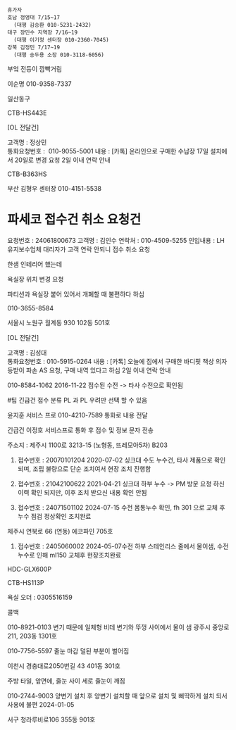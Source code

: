 ```
휴가자
호남 정영대 7/15~17
  (대행 김승환 010-5231-2432)
대구 장민수 지역장 7/16~19
  (대행 이기정 센터장 010-2360-7045)
강북 김정민 7/17~19
  (대행 송두용 소장 010-3118-6056)
```


부엌 전등이 깜빡거림

이순명 010-9358-7337

일산동구

CTB-HS443E



[OL 전달건]  
  
고객명 : 정상민  
통화요청번호 :  010-9055-5001
내용 : [카톡] 온라인으로 구매한 수납장 17일 설치에서 20일로 변경 요청
2일 이내 연락 안내

CTB-B363HS

부산 김형우 센터장 010-4151-5538

 # 파세코 접수건 취소 요청건 

요청번호 : 24061800673
고객명 : 김인수
연락처 : 010-4509-5255
인입내용 : LH유지보수업체 대리자가 고객 연락 안되니 접수 취소 요청



한샘 인테리어 했는데

욕실장 위치 변경 요청

파티션과 욕실장 붙어 있어서 개폐할 때 불편하다 하심

010-3655-8584

서울시 노원구 월계동 930 102동 501호



[OL 전달건]  
  
고객명 : 김성대  
통화요청번호 : 010-5915-0264
내용 : [카톡] 오늘에 집에서 구매한 바디핏 책상 의자 등받이 파손 AS 요청, 구매 내역 있다고 하심
2일 이내 연락 안내



010-8584-1062 
2016-11-22 접수된 수전 -> 타사 수전으로 확인됨

#팁
긴급건 접수 분류 PL 과 PL 우려만 선택 할 수 있음


윤지훈 서비스 프로 010-4210-7589 통화로 내용 전달



긴급건 이정호 서비스프로 통화 후 접수 및 정보 문자 전송



주소지 : 제주시 1100로 3213-15 (노형동, 뜨레모아5차) B203

1) 접수번호 : 20070101204
2020-07-02 싱크대 수도 누수건, 타사 제품으로 확인 되며, 조립 불량으로 단순 조치여서 현장 조치 진행함

2) 접수번호 : 21042100622
2021-04-21 싱크대 하부 누수 -> PM 방문 요청 하신 이력 확인 되지만, 이후 조치 받으신 내용 확인 안됨

3) 접수번호 : 24071501102
2024-07-15 수전 몸통누수 확인, fh 301 으로 교체 후 누수 점검 정상확인 조치완료


제주시 연북로 66 (연동) 에코파인 705호

1) 접수번호 : 2405060002
2024-05-07수전 하부 스테인리스 줄에서 물이샘, 수전 누수로 인해 ml150 교체후 현장조치완료 


HDC-GLX600P


CTB-HS113P

욕실 오더 : 0305516159

콜백

010-8921-0103
변기 때문에 
일체형 비데 변기와 뚜껑 사이에서 물이 샘
광주시 중앙로 211, 203동 1301호


010-7756-5597
줄눈 마감 덜된 부분이 벌어짐

이천시 경충대로2050번길 43 401동 301호

주방 타일, 앞면에, 줄눈 사이 세로 줄눈이 깨짐 


010-2744-9003
양변기 설치 후 양변기 설치할 때 앞으로 설치 및 삐딱하게 설치 되서 사용에 불편
2024-01-05

서구 청라루비로106 355동 901호



